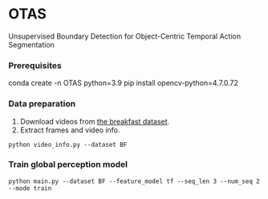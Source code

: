 # OTAS
Unsupervised Boundary Detection for Object-Centric Temporal Action Segmentation

### Prerequisites
conda create -n OTAS python=3.9
pip install opencv-python=4.7.0.72


### Data preparation
1. Download videos from [the breakfast dataset](https://serre-lab.clps.brown.edu/resource/breakfast-actions-dataset/).
2. Extract frames and video info.
```
python video_info.py --dataset BF
```

### Train global perception model
```
python main.py --dataset BF --feature_model tf --seq_len 3 --num_seq 2 --mode train 
```
